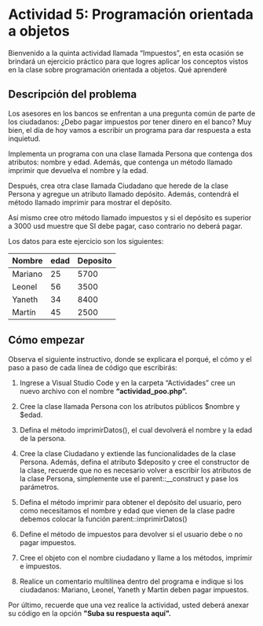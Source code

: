 # Actividad 5: Programación orientada a objetos

Bienvenido a la quinta actividad llamada “Impuestos”, en esta ocasión se brindará un ejercicio práctico para que logres aplicar los conceptos vistos en la clase sobre programación orientada a objetos.
Qué aprenderé

## Descripción del problema

Los asesores en los bancos se enfrentan a una pregunta común de parte de los ciudadanos: ¿Debo pagar impuestos por tener dinero en el banco? Muy bien, el día de hoy vamos a escribir un programa para dar respuesta a esta inquietud.

Implementa un programa con una clase llamada Persona que contenga dos atributos: nombre y edad. Además, que contenga un método llamado imprimir que devuelva el nombre y la edad.

Después, crea otra clase llamada Ciudadano que herede de la clase Persona y agregue un atributo llamado depósito. Además, contendrá el método llamado imprimir para mostrar el depósito. 

Así mismo cree otro método llamado impuestos y si el depósito es superior a 3000 usd muestre que SI debe pagar, caso contrario no deberá pagar. 

Los datos para este ejercicio son los siguientes:

|Nombre|edad|Deposito|
|------|-----|--------|
|Mariano|25|5700|
|Leonel|56|3500|
|Yaneth|34|8400|
|Martín|45|2500|

 
## Cómo empezar

Observa el siguiente instructivo, donde se explicara el porqué, el cómo y el paso a paso de cada línea de código que escribirás:

1. Ingrese a Visual Studio Code y en la carpeta “Actividades” cree un nuevo archivo con el nombre **“actividad_poo.php”.**


2. Cree la clase llamada Persona con los atributos públicos $nombre y $edad. 


3. Defina el método imprimirDatos(), el cual devolverá el nombre y la edad de la persona.

4. Cree la clase Ciudadano y extiende las funcionalidades de la clase Persona. Además, defina el atributo $deposito y cree el constructor de la clase, recuerde que no es necesario volver a escribir los atributos de la clase Persona, simplemente use el parent::__construct y pase los parámetros.
 
5. Defina el método imprimir para obtener el depósito del usuario, pero como necesitamos el nombre y edad que vienen de la clase padre debemos colocar la función parent::imprimirDatos()

6. Define el método de impuestos para devolver si el usuario debe o no pagar impuestos.

7. Cree el objeto con el nombre ciudadano y llame a los métodos, imprimir e impuestos.

8. Realice un comentario multilínea dentro del programa e indique si los ciudadanos: Mariano, Leonel, Yaneth y Martin deben pagar impuestos.

Por último, recuerde que una vez realice la actividad, usted deberá anexar su código en la opción **"Suba su respuesta aquí".** 